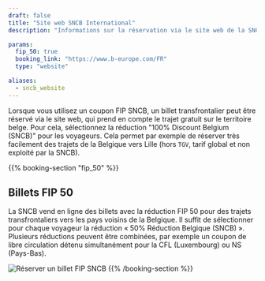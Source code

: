 ```yaml
---
draft: false
title: "Site web SNCB International"
description: "Informations sur la réservation via le site web de la SNCB."

params:
  fip_50: true
  booking_link: "https://www.b-europe.com/FR"
  type: "website"

aliases:
  - sncb_website
---
```


Lorsque vous utilisez un coupon FIP SNCB, un billet transfrontalier peut être réservé via le site web, qui prend en compte le trajet gratuit sur le territoire belge. Pour cela, sélectionnez la réduction "100% Discount Belgium (SNCB)" pour les voyageurs. Cela permet par exemple de réserver très facilement des trajets de la Belgique vers Lille (hors `TGV`, tarif global et non exploité par la SNCB).

{{% booking-section "fip_50" %}}

## Billets FIP 50

La SNCB vend en ligne des billets avec la réduction FIP 50 pour des trajets transfrontaliers vers les pays voisins de la Belgique. Il suffit de sélectionner pour chaque voyageur la réduction « 50% Réduction Belgique (SNCB) ». Plusieurs réductions peuvent être combinées, par exemple un coupon de libre circulation détenu simultanément pour la CFL (Luxembourg) ou NS (Pays-Bas).

![Réserver un billet FIP SNCB](fip_sncb_website.webp)
{{% /booking-section %}}
